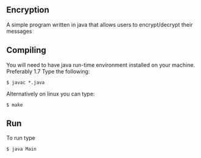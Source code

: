 ## Encryption ##

A simple program written in java that allows users to encrypt/decrypt their messages

## Compiling ##
You will need to have java run-time environment installed on your machine. Preferably 1.7
Type the following:

`$ javac *.java`

Alternatively on linux you can type:

`$ make`

## Run ##
To run type

`$ java Main`
